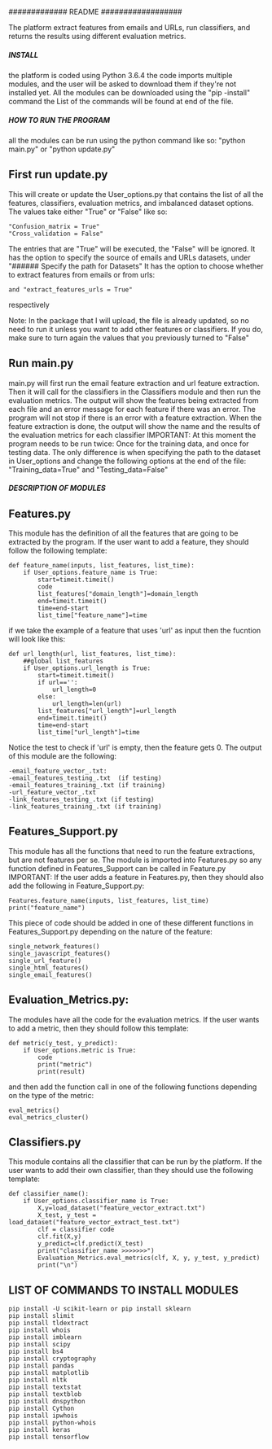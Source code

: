 ############# README ##################

The platform extract features from emails and URLs, run classifiers, and returns the results using different evaluation metrics.

##### INSTALL
the platform is coded using Python 3.6.4
the code imports multiple modules, and the user will be asked to download them if they're not installed yet.
All the modules can be downloaded using the "pip -install" command
the List of the commands will be found at end of the file.

##### HOW TO RUN THE PROGRAM
all the modules can be run using the python command like so: "python main.py" or "python update.py"

## First run update.py
This will create or update the User_options.py that contains the list of all the features, classifiers, evaluation metrics, and imbalanced dataset options.
The values take either "True" or "False" like so:
```
"Confusion_matrix = True" 
"Cross_validation = False"
```
The entries that are "True" will be executed, the "False" will be ignored. 
It has the option to specify the source of emails and URLs datasets, under  "###### Specify the path for Datasets"
It has the option to choose whether to extract features from emails or from urls: 
```"extract_features_emails = True" 
and "extract_features_urls = True" 
``` 
respectively

Note: In the package that I will upload, the file is already updated, so no need to run it unless you want to add other features or classifiers. If you do, make sure to turn again the values that you previously turned to "False"

## Run main.py
main.py will first run the email feature extraction and url feature extraction. Then it will call for the classifiers in the Classifiers module and then run the evaluation metrics.
The output will show the features being extracted from each file and an error message for each feature if there was an error. The program will not stop if there is an error with a feature extraction.
When the feature extraction is done, the output will show the name and the results of the evaluation metrics for each classifier
IMPORTANT: At this moment the program needs to be run twice: Once for the training data, and once for testing data. The only difference is when specifying the path to the dataset in User_options and change the following options at the end of the file: "Training_data=True" and "Testing_data=False"


##### DESCRIPTION OF MODULES
## Features.py
This module has the definition of all the features that are going to be extracted by the program.
If the user want to add a feature, they should follow the following template: 
```
def feature_name(inputs, list_features, list_time):
    if User_options.feature_name is True:
        start=timeit.timeit()
        code
        list_features["domain_length"]=domain_length
        end=timeit.timeit()
        time=end-start
        list_time["feature_name"]=time
```

if we take the example of a feature that uses 'url' as input then the fucntion will look like this:
```
def url_length(url, list_features, list_time):
    ##global list_features
    if User_options.url_length is True:
        start=timeit.timeit()
        if url=='':
            url_length=0
        else:
            url_length=len(url)
        list_features["url_length"]=url_length
        end=timeit.timeit()
        time=end-start
        list_time["url_length"]=time
```
Notice the test to check if 'url' is empty, then the feature gets 0.
The output of this module are the following:
```
-email_feature_vector_.txt:
-email_features_testing_.txt  (if testing)
-email_features_training_.txt (if training)
-url_feature_vector_.txt
-link_features_testing_.txt (if testing)
-link_features_training_.txt (if training)
```


## Features_Support.py
This module has all the functions that need to run the feature extractions, but are not features per se.
The module is imported into Features.py so any function defined in Features_Support can be called in Feature.py
IMPORTANT: If the user adds a feature in Features.py, then they should also add the following in Feature_Support.py:
```
Features.feature_name(inputs, list_features, list_time)
print("feature_name")
```
This piece of code should be added in one of these different functions in Features_Support.py depending on the nature of the feature: 
```
single_network_features()
single_javascript_features()
single_url_feature()
single_html_features()
single_email_features()
```

## Evaluation_Metrics.py:
The modules have all the code for the evaluation metrics.
If the user wants to add a metric, then they should follow this template:
```
def metric(y_test, y_predict):
    if User_options.metric is True:
        code
        print("metric")
        print(result)
```
and then add the function call in one of the following functions depending on the type of the metric:
```
eval_metrics()
eval_metrics_cluster()
```

## Classifiers.py
This module contains all the classifier that can be run by the platform.
If the user wants to add their own classifier, than they should use the following template:

```
def classifier_name():
    if User_options.classifier_name is True:
        X,y=load_dataset("feature_vector_extract.txt")
        X_test, y_test = load_dataset("feature_vector_extract_test.txt")
        clf = classifier code
        clf.fit(X,y)
        y_predict=clf.predict(X_test)
        print("classifier_name >>>>>>>")
        Evaluation_Metrics.eval_metrics(clf, X, y, y_test, y_predict)
        print("\n")
```

## LIST OF COMMANDS TO INSTALL MODULES
```
pip install -U scikit-learn or pip install sklearn
pip install slimit
pip install tldextract
pip install whois
pip install imblearn
pip install scipy
pip install bs4
pip install cryptography
pip install pandas
pip install matplotlib
pip install nltk
pip install textstat
pip install textblob
pip install dnspython
pip install Cython
pip install ipwhois
pip install python-whois
pip install keras
pip install tensorflow
```

